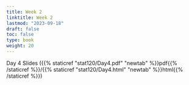 ```yaml
---
title: Week 2 
linktitle: Week 2
lastmod: "2023-09-18"
draft: false  
toc: false  
type: book  
weight: 20
---
```




Day 4 Slides ({{% staticref "stat120/Day4.pdf" "newtab" %}}pdf{{% /staticref %}}/{{% staticref "stat120/Day4.html" "newtab" %}}html{{% /staticref %}})

<!--

Day 5 Slides ({{% staticref "stat120/Day5.pdf" "newtab" %}}pdf{{% /staticref %}}/{{% staticref "stat120/Day5.html" "newtab" %}}html{{% /staticref %}})


Day 6 Slides ({{% staticref "stat120/Day6.pdf" "newtab" %}}pdf{{% /staticref %}}/{{% staticref "stat120/Day6.html" "newtab" %}}html{{% /staticref %}})

-->
